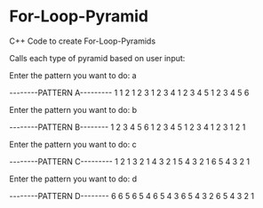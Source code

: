 # For-Loop-Pyramid
C++ Code to create For-Loop-Pyramids

Calls each type of pyramid based on user input:

Enter the pattern you want to do: a

--------PATTERN A---------
1
1 2
1 2 3
1 2 3 4
1 2 3 4 5
1 2 3 4 5 6

Enter the pattern you want to do: b

--------PATTERN B--------
1 2 3 4 5 6
1 2 3 4 5
1 2 3 4
1 2 3
1 2
1

Enter the pattern you want to do: c

--------PATTERN C---------
1
2 1
3 2 1
4 3 2 1
5 4 3 2 1
6 5 4 3 2 1

Enter the pattern you want to do: d

--------PATTERN D--------
6
6 5
6 5 4
6 5 4 3
6 5 4 3 2
6 5 4 3 2 1
